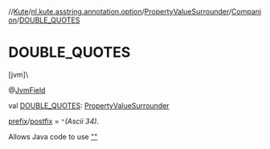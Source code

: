 //[Kute](../../../../index.md)/[nl.kute.asstring.annotation.option](../../index.md)/[PropertyValueSurrounder](../index.md)/[Companion](index.md)/[DOUBLE_QUOTES](-d-o-u-b-l-e_-q-u-o-t-e-s.md)

# DOUBLE_QUOTES

[jvm]\

@[JvmField](https://kotlinlang.org/api/latest/jvm/stdlib/kotlin.jvm/-jvm-field/index.html)

val [DOUBLE_QUOTES](-d-o-u-b-l-e_-q-u-o-t-e-s.md): [PropertyValueSurrounder](../index.md)

[prefix](../prefix.md)/[postfix](../postfix.md) = `"`*(Ascii 34)*.

Allows Java code to use [&quot;&quot;](../[34][34]/index.md)
